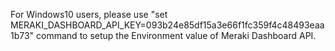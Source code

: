 For Windows10 users, please use "set MERAKI_DASHBOARD_API_KEY=093b24e85df15a3e66f1fc359f4c48493eaa1b73" command to setup the Environment value of Meraki Dashboard API.
